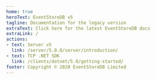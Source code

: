 ```yaml
---
home: true
heroText: EventStoreDB v5
tagline: Documentation for the legacy version
extraText: Click here for the latest EventStoreDB docs
extraLink: /
actions:
- text: Server v5
  link: /server/5.0.8/server/introduction/
- text: TCP .NET SDK
  link: /clients/dotnet/5.0/getting-started/
footer: Copyright © 2020 EventStoreDB Limited
---
```

